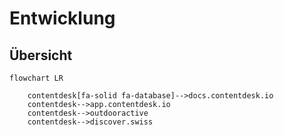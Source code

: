 # Entwicklung


## Übersicht
``` mermaid
flowchart LR

    contentdesk[fa-solid fa-database]-->docs.contentdesk.io
    contentdesk-->app.contentdesk.io
    contentdesk-->outdooractive
    contentdesk-->discover.swiss
```